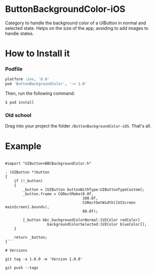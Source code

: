 # ButtonBackgroundColor-iOS

Category to handle the background color of a UIButton in normal and selected state.
Helps on the size of the app, avoiding to add images to handle states.

# How to Install it

### Podfile

```ruby
platform :ios, '8.0'
pod 'ButtonBackgroundColor', '~> 1.0'
```

Then, run the following command:

```bash
$ pod install
```

### Old school

Drag into your project the folder `/ButtonBackgroundColor-iOS`. That's all.


# Example

```objc

#import "UIButton+BBCBackgroundColor.h"

- (UIButton *)button
{
    if (!_button)
    {
        _button = [UIButton buttonWithType:UIButtonTypeCustom];
        _button.frame = CGRectMake(0.0f,
                                   100.0f,
                                   CGRectGetWidth([UIScreen mainScreen].bounds),
                                   80.0f);
        
        [_button bbc_backgroundColorNormal:[UIColor redColor]
                   backgroundColorSelected:[UIColor blueColor]];
    }
    
    return _button;
}```

# Versions

git tag -a 1.0.0 -m 'Version 1.0.0'

git push --tags